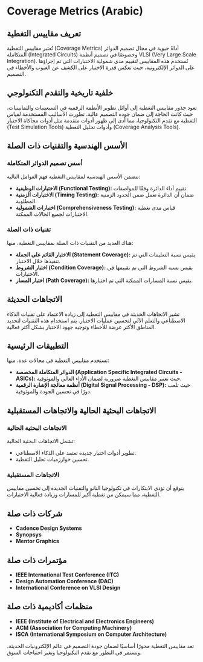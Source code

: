 # Coverage Metrics (Arabic)

## تعريف مقاييس التغطية

تُعتبر مقاييس التغطية (Coverage Metrics) أداةً حيوية في مجال تصميم الدوائر المتكاملة (Integrated Circuits) وخصوصًا في تصميم أنظمة VLSI (Very Large Scale Integration). تُستخدم هذه المقاييس لتقييم مدى شمولية الاختبارات التي تم إجراؤها على الدوائر الإلكترونية، حيث تعكس قدرة الاختبار على الكشف عن العيوب والأخطاء في التصميم.

## خلفية تاريخية والتقدم التكنولوجي

تعود جذور مقاييس التغطية إلى أوائل تطوير الأنظمة الرقمية في السبعينيات والثمانينيات، حيث كانت الحاجة إلى ضمان جودة التصميم عالية. تطورت الأساليب المستخدمة لقياس التغطية مع تقدم التكنولوجيا، مما أدى إلى ظهور أدوات متقدمة مثل أدوات محاكاة الاختبار (Test Simulation Tools) وأدوات تحليل التغطية (Coverage Analysis Tools).

## الأسس الهندسية والتقنيات ذات الصلة

### أسس تصميم الدوائر المتكاملة

تتضمن الأسس الهندسية لمقاييس التغطية فهم العوامل التالية:
- **الاختبارات الوظيفية (Functional Testing):** تقييم أداء الدائرة وفقًا للمواصفات.
- **الاختبارات الزمنية (Timing Testing):** ضمان أن الدائرة تعمل ضمن الحدود الزمنية المطلوبة.
- **اختبارات الشمولية (Comprehensiveness Testing):** قياس مدى تغطية الاختبارات لجميع الحالات الممكنة.

### تقنيات ذات الصلة

هناك العديد من التقنيات ذات الصلة بمقاييس التغطية، منها:
- **الاختبار القائم على الجملة (Statement Coverage):** يقيس نسبة التعليمات التي تم تنفيذها خلال الاختبار.
- **اختبار الشروط (Condition Coverage):** يقيس نسبة الشروط التي تم تقييمها في الاختبارات.
- **اختبار المسار (Path Coverage):** يقيس نسبة المسارات الممكنة التي تم اختبارها.

## الاتجاهات الحديثة

تشير الاتجاهات الحديثة في مقاييس التغطية إلى زيادة الاعتماد على تقنيات الذكاء الاصطناعي والتعلم الآلي لتحسين عمليات الاختبار. يتم استخدام هذه التقنيات لتحديد المناطق الأكثر عرضة للأخطاء وتوجيه جهود الاختبار بشكل أكثر فعالية.

## التطبيقات الرئيسية

تستخدم مقاييس التغطية في مجالات عدة، منها:
- **الدوائر المتكاملة المخصصة (Application Specific Integrated Circuits - ASICs):** حيث تعتبر مقاييس التغطية ضرورية لضمان الأداء العالي والموثوقية.
- **أنظمة معالجة الإشارة الرقمية (Digital Signal Processing - DSP):** حيث تلعب دورًا في تحسين الجودة والموثوقية.

## الاتجاهات البحثية الحالية والاتجاهات المستقبلية

### الاتجاهات البحثية الحالية

تشمل الاتجاهات البحثية الحالية:
- تطوير أدوات اختبار جديدة تعتمد على الذكاء الاصطناعي.
- تحسين خوارزميات تحليل التغطية.

### الاتجاهات المستقبلية

يتوقع أن تؤدي الابتكارات في تكنولوجيا النانو والتقنيات الجديدة إلى تحسين مقاييس التغطية، مما سيمكن من تغطية أكبر للمسارات وزيادة فعالية الاختبارات.

## شركات ذات صلة

- **Cadence Design Systems**
- **Synopsys**
- **Mentor Graphics**

## مؤتمرات ذات صلة

- **IEEE International Test Conference (ITC)**
- **Design Automation Conference (DAC)**
- **International Conference on VLSI Design**

## منظمات أكاديمية ذات صلة

- **IEEE (Institute of Electrical and Electronics Engineers)**
- **ACM (Association for Computing Machinery)**
- **ISCA (International Symposium on Computer Architecture)**

تعد مقاييس التغطية محورًا أساسيًا لضمان جودة التصميم في عالم الإلكترونيات الحديثة، وتستمر في التطور مع تقدم التكنولوجيا وتغير احتياجات السوق.